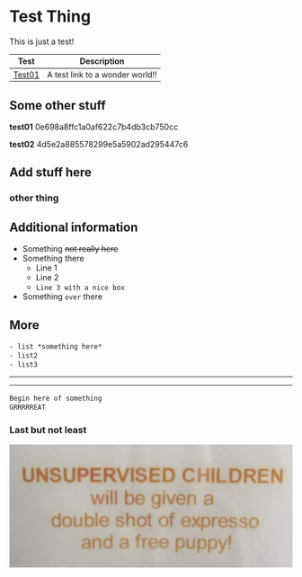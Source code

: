 Test Thing
==========

This is just a test!

Test | Description
-----|---------------
[Test01](https://www.osburn.com/) | A test link to a wonder world!!

## Some other stuff

**test01**
0e698a8ffc1a0af622c7b4db3cb750cc

**test02**
4d5e2a885578299e5a5902ad295447c6

Add stuff here
--------------

### other thing

## Additional information

* Something ~~not really here~~
* Something there
  * Line 1
  * Line 2
  * `Line 3 with a nice box`
* Something `over` there

## More
```
- list *something here*
- list2
- list3
```

----------------
----------------

```
Begin here of something
GRRRRREAT
```

### Last but not least

![Thats Right](https://github.com/osburn/test_thing/blob/master/unsupervised.jpg "Seriously")
